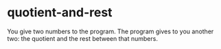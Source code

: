 # quotient-and-rest
You give two numbers to the program. The program gives to you another two: the quotient and the rest between that numbers.
